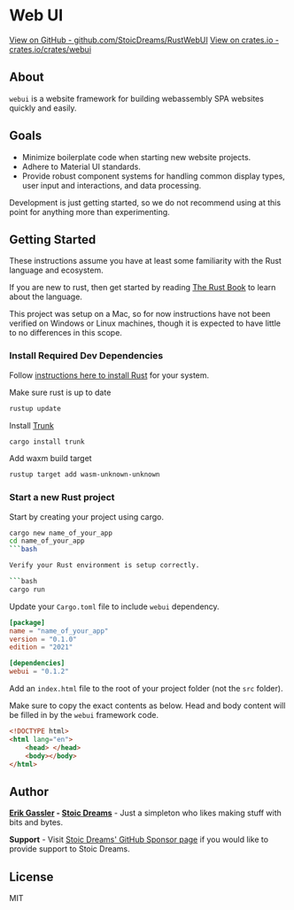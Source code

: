# Web UI

[View on GitHub - github.com/StoicDreams/RustWebUI](https://github.com/StoicDreams/RustWebUI)
[View on crates.io - crates.io/crates/webui](https://crates.io/crates/webui)

## About

`webui` is a website framework for building webassembly SPA websites quickly and easily.

## Goals

- Minimize boilerplate code when starting new website projects.
- Adhere to Material UI standards.
- Provide robust component systems for handling common display types, user input and interactions, and data processing.

Development is just getting started, so we do not recommend using at this point for anything more than experimenting.

## Getting Started

These instructions assume you have at least some familiarity with the Rust language and ecosystem.

If you are new to rust, then get started by reading [The Rust Book](https://doc.rust-lang.org/book/) to learn about the language.

This project was setup on a Mac, so for now instructions have not been verified on Windows or Linux machines, though it is expected to have little to no differences in this scope.

### Install Required Dev Dependencies

Follow [instructions here to install Rust](https://rustup.rs/) for your system.

Make sure rust is up to date

```bash
rustup update
```

Install [Trunk](https://trunkrs.dev/)

```bash
cargo install trunk
```

Add waxm build target

```bash
rustup target add wasm-unknown-unknown
```

### Start a new Rust project

Start by creating your project using cargo.

```bash
cargo new name_of_your_app
cd name_of_your_app
```bash

Verify your Rust environment is setup correctly.

```bash
cargo run
```

Update your `Cargo.toml` file to include `webui` dependency.

```toml
[package]
name = "name_of_your_app"
version = "0.1.0"
edition = "2021"

[dependencies]
webui = "0.1.2"
```

Add an `index.html` file to the root of your project folder (not the `src` folder).

Make sure to copy the exact contents as below. Head and body content will be filled in by the `webui` framework code.


```html
<!DOCTYPE html>
<html lang="en">
	<head> </head>
	<body></body>
</html>
```



## Author

**[Erik Gassler](https://www.erikgassler.com) - [Stoic Dreams](https://www.stoicdreams.com)** - Just a simpleton who likes making stuff with bits and bytes.

**Support** - Visit [Stoic Dreams' GitHub Sponsor page](https://github.com/sponsors/StoicDreams) if you would like to provide support to Stoic Dreams.

## License

MIT
